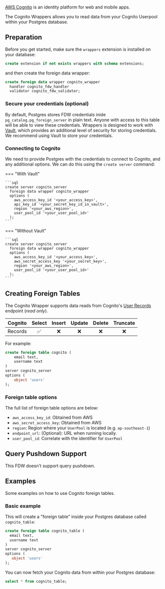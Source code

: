 [AWS Cognito](https://docs.aws.amazon.com/cognito/latest/developerguide/what-is-amazon-cognito.html) is an identity platform for web and mobile apps. 

The Cognito Wrappers allows you to read data from your Cognito Userpool within your Postgres database.

## Preparation

Before you get started, make sure the `wrappers` extension is installed on your database:

```sql
create extension if not exists wrappers with schema extensions;
```

and then create the foreign data wrapper:

```sql
create foreign data wrapper cognito_wrapper
  handler cognito_fdw_handler
  validator cognito_fdw_validator;
```

### Secure your credentials (optional)

By default, Postgres stores FDW credentials inide `pg_catalog.pg_foreign_server` in plain text. Anyone with access to this table will be able to view these credentials. Wrappers is designed to work with [Vault](https://supabase.com/docs/guides/database/vault), which provides an additional level of security for storing credentials. We recommend using Vault to store your credentials.



### Connecting to Cognito

We need to provide Postgres with the credentials to connect to Cognito, and any additional options. We can do this using the `create server` command:

=== "With Vault"

    ```sql
    create server cognito_server
      foreign data wrapper cognito_wrapper
      options (
        aws_access_key_id '<your_access_key>',
        api_key_id '<your_secret_key_id_in_vault>',
        region '<your_aws_region>',
        user_pool_id '<your_user_pool_id>'
      );
    ```

=== "Without Vault"

    ```sql
    create server cognito_server
      foreign data wrapper cognito_wrapper
      options (
        aws_access_key_id '<your_access_key>',
        aws_secret_access_key '<your_secret_key>',
        region '<your_aws_region>',
        user_pool_id '<your_user_pool_id>'
      );
    ```

## Creating Foreign Tables

The Cognito Wrapper supports data reads from Cognito's [User Records](https://docs.aws.amazon.com/cognito/latest/developerguide/cognito-user-identity-pools.html) endpoint (_read only_).

| Cognito  | Select | Insert | Update | Delete | Truncate |
| -------- | :----: | :----: | :----: | :----: | :------: |
| Records  |   ✅   |   ❌   |   ❌   |   ❌   |    ❌    |

For example:

```sql
create foreign table cognito (
    email text,
    username text
)
server cognito_server
options (
    object 'users'
);
```

### Foreign table options

The full list of foreign table options are below:

- `aws_access_key_id`: Obtained from AWS
- `aws_secret_access_key`: Obtained from AWS
- `region`: Region where your `UserPool` is located (e.g. `ap-southeast-1`)
- `endpoint_url`: (Optional): URL when running locally.
- `user_pool_id`: Correlate with the identifier for `UserPool`

## Query Pushdown Support

This FDW doesn't support query pushdown.

## Examples

Some examples on how to use Cognito foreign tables.

### Basic example

This will create a "foreign table" inside your Postgres database called `cognito_table`:

```sql
create foreign table cognito_table (
  email text,
  username text
)
server cognito_server
options (
   object 'users'
);
```

You can now fetch your Cognito data from within your Postgres database:

```sql
select * from cognito_table;
```
